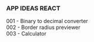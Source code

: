 ### APP IDEAS REACT

001 - Binary to decimal converter \
002 - Border radius previewer \
003 - Calculator
